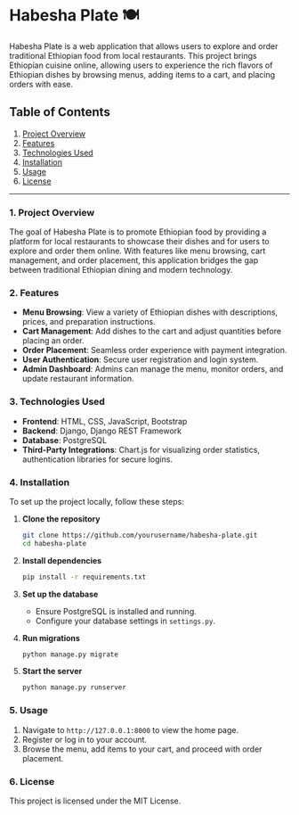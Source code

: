 # Habesha Plate 🍽️

Habesha Plate is a web application that allows users to explore and order traditional Ethiopian food from local restaurants. This project brings Ethiopian cuisine online, allowing users to experience the rich flavors of Ethiopian dishes by browsing menus, adding items to a cart, and placing orders with ease.

## Table of Contents

1. [Project Overview](#project-overview)
2. [Features](#features)
3. [Technologies Used](#technologies-used)
4. [Installation](#installation)
5. [Usage](#usage)
7. [License](#license)

---

### 1. Project Overview

The goal of Habesha Plate is to promote Ethiopian food by providing a platform for local restaurants to showcase their dishes and for users to explore and order them online. With features like menu browsing, cart management, and order placement, this application bridges the gap between traditional Ethiopian dining and modern technology.

### 2. Features

- **Menu Browsing**: View a variety of Ethiopian dishes with descriptions, prices, and preparation instructions.
- **Cart Management**: Add dishes to the cart and adjust quantities before placing an order.
- **Order Placement**: Seamless order experience with payment integration.
- **User Authentication**: Secure user registration and login system.
- **Admin Dashboard**: Admins can manage the menu, monitor orders, and update restaurant information.

### 3. Technologies Used

- **Frontend**: HTML, CSS, JavaScript, Bootstrap
- **Backend**: Django, Django REST Framework
- **Database**: PostgreSQL
- **Third-Party Integrations**: Chart.js for visualizing order statistics, authentication libraries for secure logins.

### 4. Installation

To set up the project locally, follow these steps:

1. **Clone the repository**
    ```bash
    git clone https://github.com/yourusername/habesha-plate.git
    cd habesha-plate
    ```

2. **Install dependencies**
    ```bash
    pip install -r requirements.txt
    ```

3. **Set up the database**
   - Ensure PostgreSQL is installed and running.
   - Configure your database settings in `settings.py`.

4. **Run migrations**
    ```bash
    python manage.py migrate
    ```

5. **Start the server**
    ```bash
    python manage.py runserver
    ```

### 5. Usage

1. Navigate to `http://127.0.0.1:8000` to view the home page.
2. Register or log in to your account.
3. Browse the menu, add items to your cart, and proceed with order placement.

### 6. License
This project is licensed under the MIT License.
